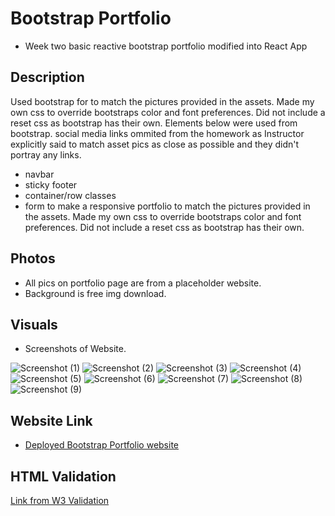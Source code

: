 # Bootstrap Portfolio

- Week two basic reactive bootstrap portfolio modified into React App

## Description

Used bootstrap for to match the pictures provided in the assets. Made my own css to override bootstraps color and font preferences. Did not include a reset css as bootstrap has their own. Elements below were used from bootstrap.
social media links ommited from the homework as Instructor explicitly said to match asset pics as close as possible and they didn't portray any links.

- navbar
- sticky footer
- container/row classes
- form to make a responsive portfolio
  to match the pictures provided in the assets. Made my own css to override bootstraps color and font preferences. Did not include a reset css as bootstrap has their own.

## Photos

- All pics on portfolio page are from a placeholder website.
- Background is free img download.

## Visuals

- Screenshots of Website.

![Screenshot (1)](https://user-images.githubusercontent.com/66501008/93149008-1c6cff80-f6aa-11ea-91a6-e5584e7b5d45.png)
![Screenshot (2)](https://user-images.githubusercontent.com/66501008/93149012-1e36c300-f6aa-11ea-9ab7-69d771a3ccde.png)
![Screenshot (3)](https://user-images.githubusercontent.com/66501008/93149016-1ecf5980-f6aa-11ea-83fb-da9af674546e.png)
![Screenshot (4)](https://user-images.githubusercontent.com/66501008/93149017-1ecf5980-f6aa-11ea-963b-ad71708072ac.png)
![Screenshot (5)](https://user-images.githubusercontent.com/66501008/93149019-1f67f000-f6aa-11ea-8b24-d3035bcbf5a0.png)
![Screenshot (6)](https://user-images.githubusercontent.com/66501008/93149022-20008680-f6aa-11ea-86dc-7d799bb70f23.png)
![Screenshot (7)](https://user-images.githubusercontent.com/66501008/93149024-20991d00-f6aa-11ea-9168-dcf22ef662c8.png)
![Screenshot (8)](https://user-images.githubusercontent.com/66501008/93149026-2131b380-f6aa-11ea-8407-c7aeaa0acb6d.png)
![Screenshot (9)](https://user-images.githubusercontent.com/66501008/93149027-21ca4a00-f6aa-11ea-99ff-a221bd8e2db8.png)

## Website Link

- [Deployed Bootstrap Portfolio website](https://aswartz14.github.io/BootstrapPortfolio/)

## HTML Validation

[Link from W3 Validation](https://validator.w3.org/nu/?doc=https%3A%2F%2Faswartz14.github.io%2FBootstrapPortfolioHW2%2F)
